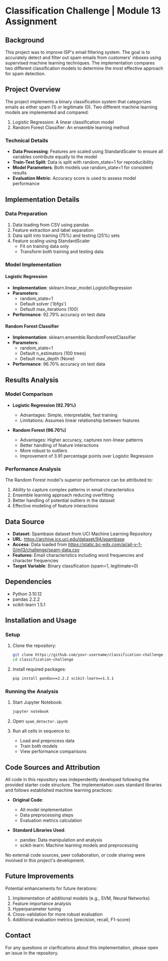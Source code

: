 # Classification Challenge | Module 13 Assignment 

## Background
This project was to improve ISP's email filtering system. The goal is to accurately detect and filter out spam emails from customers' inboxes using supervised machine learning techniques. The implementation compares two different classification models to determine the most effective approach for spam detection.

## Project Overview
The project implements a binary classification system that categorizes emails as either spam (1) or legitimate (0). Two different machine learning models are implemented and compared:
1. Logistic Regression: A linear classification model
2. Random Forest Classifier: An ensemble learning method

### Technical Details
- **Data Processing**: Features are scaled using StandardScaler to ensure all variables contribute equally to the model
- **Train-Test Split**: Data is split with random_state=1 for reproducibility
- **Model Parameters**: Both models use random_state=1 for consistent results
- **Evaluation Metric**: Accuracy score is used to assess model performance

## Implementation Details

### Data Preparation
1. Data loading from CSV using pandas
2. Feature extraction and label separation
3. Data split into training (75%) and testing (25%) sets
4. Feature scaling using StandardScaler
   - Fit on training data only
   - Transform both training and testing data

### Model Implementation

#### Logistic Regression
- **Implementation**: sklearn.linear_model.LogisticRegression
- **Parameters**:
  - random_state=1
  - Default solver ('lbfgs')
  - Default max_iterations (100)
- **Performance**: 92.79% accuracy on test data

#### Random Forest Classifier
- **Implementation**: sklearn.ensemble.RandomForestClassifier
- **Parameters**:
  - random_state=1
  - Default n_estimators (100 trees)
  - Default max_depth (None)
- **Performance**: 96.70% accuracy on test data

## Results Analysis

### Model Comparison
- **Logistic Regression (92.79%)**
  - Advantages: Simple, interpretable, fast training
  - Limitations: Assumes linear relationship between features
  
- **Random Forest (96.70%)**
  - Advantages: Higher accuracy, captures non-linear patterns
  - Better handling of feature interactions
  - More robust to outliers
  - Improvement of 3.91 percentage points over Logistic Regression

### Performance Analysis
The Random Forest model's superior performance can be attributed to:
1. Ability to capture complex patterns in email characteristics
2. Ensemble learning approach reducing overfitting
3. Better handling of potential outliers in the dataset
4. Effective modeling of feature interactions


## Data Source
- **Dataset**: Spambase dataset from UCI Machine Learning Repository
- **URL**: https://archive.ics.uci.edu/dataset/94/spambase
- **Access**: Data loaded from https://static.bc-edx.com/ai/ail-v-1-0/m13/challenge/spam-data.csv
- **Features**: Email characteristics including word frequencies and character frequencies
- **Target Variable**: Binary classification (spam=1, legitimate=0)

## Dependencies
- Python 3.10.12
- pandas 2.2.2
- scikit-learn 1.5.1

## Installation and Usage

### Setup
1. Clone the repository:
   ```bash
   git clone https://github.com/your-username/classification-challenge.git
   cd classification-challenge
   ```

2. Install required packages:
   ```bash
   pip install pandas==2.2.2 scikit-learn==1.5.1
   ```

### Running the Analysis
1. Start Jupyter Notebook:
   ```bash
   jupyter notebook
   ```

2. Open `spam_detector.ipynb`

3. Run all cells in sequence to:
   - Load and preprocess data
   - Train both models
   - View performance comparisons

## Code Sources and Attribution
All code in this repository was independently developed following the provided starter code structure. The implementation uses standard libraries and follows established machine learning practices:

- **Original Code**:
  - All model implementation
  - Data preprocessing steps
  - Evaluation metrics calculation

- **Standard Libraries Used**:
  - pandas: Data manipulation and analysis
  - scikit-learn: Machine learning models and preprocessing

No external code sources, peer collaboration, or code sharing were involved in this project's development.

## Future Improvements
Potential enhancements for future iterations:
1. Implementation of additional models (e.g., SVM, Neural Networks)
2. Feature importance analysis
3. Hyperparameter tuning
4. Cross-validation for more robust evaluation
5. Additional evaluation metrics (precision, recall, F1-score)

## Contact
For any questions or clarifications about this implementation, please open an issue in the repository.
